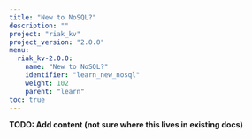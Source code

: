 ```yaml
---
title: "New to NoSQL?"
description: ""
project: "riak_kv"
project_version: "2.0.0"
menu:
  riak_kv-2.0.0:
    name: "New to NoSQL?"
    identifier: "learn_new_nosql"
    weight: 102
    parent: "learn"
toc: true
---
```


**TODO: Add content (not sure where this lives in existing docs)**
